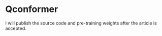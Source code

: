 # Qconformer
I will publish the source code and pre-training weights after the article is accepted.
